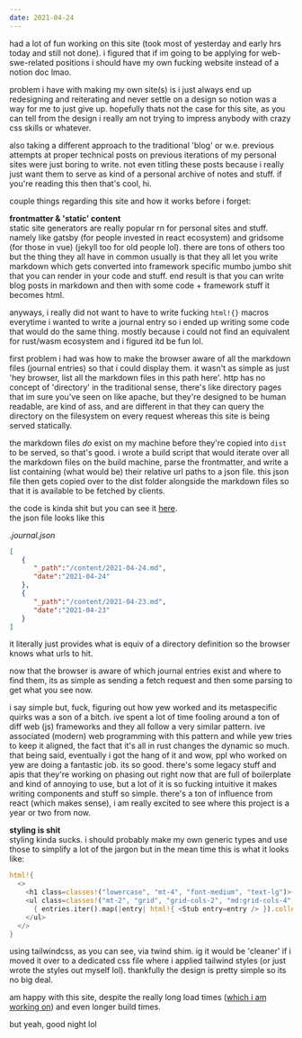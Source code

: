 ```yaml
---
date: 2021-04-24
---
```

had a lot of fun working on this site (took most of yesterday and early hrs today and still not done). i figured that if im going to be applying for web-swe-related positions i should have my own fucking website instead of a notion doc lmao.

problem i have with making my own site(s) is i just always end up redesigning and reiterating and never settle on a design so notion was a way for me to just give up. hopefully thats not the case for this site, as you can tell from the design i really am not trying to impress anybody with crazy css skills or whatever. 

also taking a different approach to the traditional 'blog' or w.e. previous attempts at proper technical posts on previous iterations of my personal sites were just boring to write. not even titling these posts because i really just want them to serve as kind of a personal archive of notes and stuff. if you're reading this then that's cool, hi.

couple things regarding this site and how it works before i forget:

**frontmatter & 'static' content**  
static site generators are really popular rn for personal sites and stuff. namely like gatsby (for people invested in react ecosystem) and gridsome (for those in vue) (jekyll too for old people lol). there are tons of others too but the thing they all have in common usually is that they all let you write markdown which gets converted into framework specific mumbo jumbo shit that you can render in your code and stuff. end result is that you can write blog posts in markdown and then with some code + framework stuff it becomes html.

anyways, i really did not want to have to write fucking `html!{}` macros everytime i wanted to write a journal entry so i ended up writing some code that would do the same thing. mostly because i could not find an equivalent for rust/wasm ecosystem and i figured itd be fun lol.

first problem i had was how to make the browser aware of all the markdown files (journal entries) so that i could display them. it wasn't as simple as just 'hey browser, list all the markdown files in this path here'. http has no concept of 'directory' in the traditional sense, there's like directory pages that im sure you've seen on like apache, but they're designed to be human readable, are kind of ass, and are different in that they can query the directory on the filesystem on every request whereas this site is being served statically. 

the markdown files *do* exist on my machine before they're copied into `dist` to be served, so that's good. i wrote a build script that would iterate over all the markdown files on the build machine, parse the frontmatter, and write a list containing (what would be) their relative url paths to a json file. this json file then gets copied over to the dist folder alongside the markdown files so that it is available to be fetched by clients.

the code is kinda shit but you can see it [here](https://github.com/bizarre/bizarre/blob/master/build.rs).   
the json file looks like this

*.journal.json*
```json
[
   {
      "_path":"/content/2021-04-24.md",
      "date":"2021-04-24"
   },
   {
      "_path":"/content/2021-04-23.md",
      "date":"2021-04-23"
   }
]
```

it literally just provides what is equiv of a directory definition so the browser knows what urls to hit.  

now that the browser is aware of which journal entries exist and where to find them, its as simple as sending a fetch request and then some parsing to get what you see now. 

i say simple but, fuck, figuring out how yew worked and its metaspecific quirks was a son of a bitch. ive spent a lot of time fooling around a ton of diff web (js) frameworks and they all follow a very similar pattern. ive associated (modern) web programming with this pattern and while yew tries to keep it aligned, the fact that it's all in rust changes the dynamic so much. that being said, eventually i got the hang of it and wow, ppl who worked on yew are doing a fantastic job. its so good. there's some legacy stuff and apis that they're working on phasing out right now that are full of boilerplate and kind of annoying to use, but a lot of it is so fucking intuitive it makes writing components and stuff so simple. there's a ton of influence from react (which makes sense), i am really excited to see where this project is a year or two from now. 

**styling is shit**  
styling kinda sucks. i should probably make my own generic types and use those to simplify a lot of the jargon but in the mean time this is what it looks like:

```rust
html!{
  <>
    <h1 class=classes!("lowercase", "mt-4", "font-medium", "text-lg")>{ "Journal" }</h1>
    <ul class=classes!("mt-2", "grid", "grid-cols-2", "md:grid-cols-4", "gap-4")>
      { entries.iter().map(|entry| html!{ <Stub entry=entry /> }).collect::<Html>() }
    </ul>
  </>
}
```

using tailwindcss, as you can see, via twind shim. ig it would be 'cleaner' if i moved it over to a dedicated css file where i applied tailwind styles (or just wrote the styles out myself lol). thankfully the design is pretty simple so its no big deal.

am happy with this site, despite the really long load times ([which i am working on](https://github.com/bizarre/bizarre/issues/2)) and even longer build times. 

but yeah, good night lol
